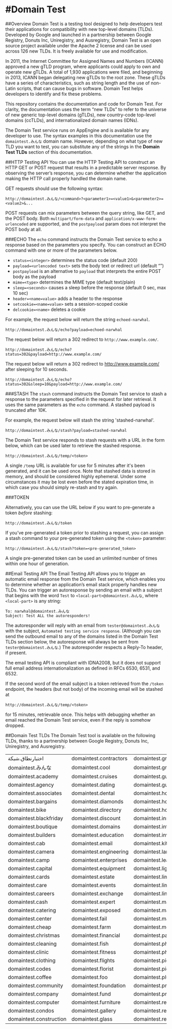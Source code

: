 #Domain Test
===========

##Overview
Domain Test is a testing tool designed to help developers test their applications for compatibility with new top-level domains (TLDs). Developed by Google and launched in a partnership between Google Registry, Donuts Inc, Uniregistry, and Ausregistry, Domain Test is an open source project available under the Apache 2 license and can be used across 126 new TLDs. It is freely available for use and modification.

In 2011, the Internet Committee for Assigned Names and Numbers (ICANN) approved a new gTLD program, where applicants could apply to own and operate new gTLDs. A total of 1,930 applications were filed, and beginning in 2013, ICANN began delegating new gTLDs to the root zone. These gTLDs have a series of characteristics, such as string length and the use of non-Latin scripts, that can cause bugs in software. Domain Test helps developers to identify and fix these problems.

This repository contains the documentation and code for Domain Test. For clarity, the documentation uses the term “new TLDs” to refer to the universe of new generic top-level domains (gTLDs), new country-code top-level domains (ccTLDs), and internationalized domain names (IDNs). 

The Domain Test service runs on AppEngine and is available for any developer to use. The syntax examples in this documentation use the `domaintest.みんな` domain name. However, depending on what type of new TLD you want to test, you can substitute any of the strings in the **Domain Test TLDs** section of this documentation.

##HTTP Testing API
You can use the HTTP Testing API to construct an HTTP GET or POST request that results in a predictable server response. By observing the server’s response, you can determine whether the application making the HTTP call properly handled the domain name. 

GET requests should use the following syntax:

`http://domaintest.みんな/<command>?<parameter1>=<value1>&<paremeter2>=<value2>&...`

POST requests can mix parameters between the query string, like GET, and the POST body. Both `multipart/form-data` and `application/x-www-form-urlencoded` are supported, and the `postpayload` param does not interpret the POST body at all.

###ECHO
The `echo` command instructs the Domain Test service to echo a response based on the parameters you specify. You can construct an ECHO command with one or more of the parameters below.

  - `status=<integer>` determines the status code (default 200)
  - `payload=<urlencoded text>` sets the body text or redirect url (default “”)
  - `postpayload` is an alternative to `payload` that interprets the entire POST body as the payload
  - `mime=<type>` determines the MIME type (default text/plain)
  - `sleep=<seconds>` causes a sleep before the response (default 0 sec, max 10 sec)
  - `header=<name=value>` adds a header to the response
  - `setcookie=<name=value>` sets a session-scoped cookie
  - `delcookie=<name>` deletes a cookie

For example, the request below will return the string `echoed-narwhal`.

`http://domaintest.みんな/echo?payload=echoed-narwhal`

The request below will return a 302 redirect to `http://www.example.com/`.

`http://domaintest.みんな/echo?status=302&payload=http://www.example.com/`

The request below will return a 302 redirect to http://www.example.com/ after sleeping for 10 seconds.

`http://domaintest.みんな/echo?status=302&sleep=10&payload=http://www.example.com/`

###STASH
The `stash` command instructs the Domain Test service to stash a response to the parameters specified in the request for later retrieval. It uses the same parameters as the `echo` command. A stashed payload is truncated after 10K.

For example, the request below will stash the string 'stashed-narwhal'.

`http://domaintest.みんな/stash?payload=stashed-narwhal`

The Domain Test service responds to stash requests with a URL in the form below, which can be used later to retrieve the stashed response.

`http://domaintest.みんな/temp/<token>`

A single `/temp` URL is available for use for 5 minutes after it's been generated, and it can be used once. Note that stashed data is stored in memory, and should be considered highly ephemeral. Under some circumstances it may be lost even before the stated expiration time, in which case you should simply re-stash and try again.

###TOKEN

Alternatively, you can use the URL below if you want to pre-generate a token *before* stashing:

`http://domaintest.みんな/token`

If you’ve pre-generated a token prior to stashing a request, you can assign a stash command to your pre-generated token using the `<token>` parameter:

`http://domaintest.みんな/stash?token=<pre-generated_token>`

A single pre-generated token can be used an unlimited number of times within one hour of generation.

##Email Testing API
The Email Testing API allows you to trigger an automatic email response from the Domain Test service, which enables you to determine whether an application’s email stack properly handles new TLDs. You can trigger an autoresponse by sending an email with a subject that begins with the word `Test` to `<local-part>@domaintest.みんな`, where `<local-part>` is any string:

```
To: narwhal@domaintest.みんな
Subject: Test ALL the autoresponders! 
```

The autoresponder will reply with an email from `tester@domaintest.みんな` with the subject, `Automated testing service response`. (Although you can send the outbound email to any of the domains listed in the Domain Test TLDs section below, the autoresponse will always be sent from `tester@domaintest.みんな`.) The autoresponder respects a Reply-To header, if present.

The email testing API is compliant with IDNA2008, but it does not support full email address internationalization as defined in RFCs 6530, 6531, and 6532. 

If the second word of the email subject is a token retrieved from the `/token` endpoint, the headers (but not body) of the incoming email will be stashed at 

`http://domaintest.みんな/temp/<token>`

for 15 minutes, retrievable once. This helps with debugging whether an email reached the Domain Test service, even if the reply is somehow dropped.

##Domain Test TLDs
The Domain Test tool is available on the following TLDs, thanks to a partnership between Google Registry, Donuts Inc, Uniregistry, and Ausregistry.

|                         |                        |                          |                       |
|-------------------------|------------------------|--------------------------|-----------------------|
| اختبارنطاق.شبكة         | domaintest.contractors | domaintest.graphics      | domaintest.repair     |
| domaintest.みんな       | domaintest.cool        | domaintest.gripe         | domaintest.report     |
| domaintest.academy      | domaintest.cruises     | domaintest.guitars       | domaintest.schule     |
| domaintest.agency       | domaintest.dating      | domaintest.guru          | domaintest.services   |
| domaintest.associates   | domaintest.dental      | domaintest.holdings      | domaintest.shoes      |
| domaintest.bargains     | domaintest.diamonds    | domaintest.holiday       | domaintest.singles    |
| domaintest.bike         | domaintest.directory   | domaintest.house         | domaintest.solar      |
| domaintest.blackfriday  | domaintest.discount    | domaintest.institute     | domaintest.solutions  |
| domaintest.boutique     | domaintest.domains     | domaintest.international | domaintest.support    |
| domaintest.builders     | domaintest.education   | domaintest.investments   | domaintest.surgery    |
| domaintest.cab          | domaintest.email       | domaintest.kitchen       | domaintest.systems    |
| domaintest.camera       | domaintest.engineering | domaintest.land          | domaintest.tax        |
| domaintest.camp         | domaintest.enterprises | domaintest.lease         | domaintest.technology |
| domaintest.capital      | domaintest.equipment   | domaintest.lighting      | domaintest.tienda     |
| domaintest.cards        | domaintest.estate      | domaintest.limited       | domaintest.tips       |
| domaintest.care         | domaintest.events      | domaintest.limo          | domaintest.today      |
| domaintest.careers      | domaintest.exchange    | domaintest.link          | domaintest.town       |
| domaintest.cash         | domaintest.expert      | domaintest.maison        | domaintest.toys       |
| domaintest.catering     | domaintest.exposed     | domaintest.management    | domaintest.training   |
| domaintest.center       | domaintest.fail        | domaintest.marketing     | domaintest.university |
| domaintest.cheap        | domaintest.farm        | domaintest.media         | domaintest.vacations  |
| domaintest.christmas    | domaintest.financial   | domaintest.partners      | domaintest.ventures   |
| domaintest.cleaning     | domaintest.fish        | domaintest.photography   | domaintest.viajes     |
| domaintest.clinic       | domaintest.fitness     | domaintest.photos        | domaintest.villas     |
| domaintest.clothing     | domaintest.flights     | domaintest.pics          | domaintest.vision     |
| domaintest.codes        | domaintest.florist     | domaintest.pictures      | domaintest.voyage     |
| domaintest.coffee       | domaintest.foo         | domaintest.plumbing      | domaintest.watch      |
| domaintest.community    | domaintest.foundation  | domaintest.productions   | domaintest.works      |
| domaintest.company      | domaintest.fund        | domaintest.properties    | domaintest.wtf        |
| domaintest.computer     | domaintest.furniture   | domaintest.recipes       | domaintest.zone       |
| domaintest.condos       | domaintest.gallery     | domaintest.reisen        |                       |
| domaintest.construction | domaintest.glass       | domaintest.rentals       |                       |

